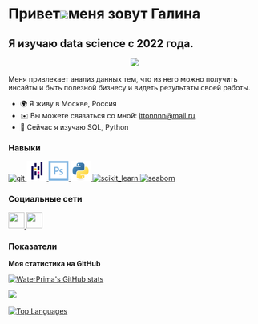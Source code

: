 Привет![](https://user-images.githubusercontent.com/18350557/176309783-0785949b-9127-417c-8b55-ab5a4333674e.gif)меня зовут Галина
==============================================================================================================================

Я изучаю data science c 2022 года.
----------------------------------

<div id="header" align="center">
  <img src="https://media2.giphy.com/media/paTz7UZbPfTZFRYnnB/giphy.gif?cid=ecf05e47dghfrscpn9nxuk1k4j477j2bj2szrtid8s4750xv&ep=v1_stickers_search&rid=giphy.gif&ct=s", width="350"/>
</div>


Меня привлекает анализ данных тем, что из него можно получить инсайты и быть полезной бизнесу и видеть результаты своей работы.

* 🌍  Я живу в Москве, Россия
* ✉️  Вы можете связаться со мной: [ittonnnn@mail.ru](mailto:ittonnnn@mail.ru)
* 🧠  Сейчас я изучаю SQL, Python

### Навыки

<p align="left"> <a href="https://git-scm.com/" target="_blank" rel="noreferrer"> <img src="https://www.vectorlogo.zone/logos/git-scm/git-scm-icon.svg" alt="git" width="40" height="40"/> </a> <a href="https://pandas.pydata.org/" target="_blank" rel="noreferrer"> <img src="https://raw.githubusercontent.com/devicons/devicon/2ae2a900d2f041da66e950e4d48052658d850630/icons/pandas/pandas-original.svg" alt="pandas" width="40" height="40"/> </a> <a href="https://www.photoshop.com/en" target="_blank" rel="noreferrer"> <img src="https://raw.githubusercontent.com/devicons/devicon/master/icons/photoshop/photoshop-line.svg" alt="photoshop" width="40" height="40"/> </a> <a href="https://www.python.org" target="_blank" rel="noreferrer"> <img src="https://raw.githubusercontent.com/devicons/devicon/master/icons/python/python-original.svg" alt="python" width="40" height="40"/> </a> <a href="https://scikit-learn.org/" target="_blank" rel="noreferrer"> <img src="https://upload.wikimedia.org/wikipedia/commons/0/05/Scikit_learn_logo_small.svg" alt="scikit_learn" width="40" height="40"/> </a> <a href="https://seaborn.pydata.org/" target="_blank" rel="noreferrer"> <img src="https://seaborn.pydata.org/_images/logo-mark-lightbg.svg" alt="seaborn" width="40" height="40"/> </a> </p>

### Социальные сети

<p align="left"> <a href="https://www.github.com/WaterPrima" target="_blank" rel="noreferrer"> <picture> <source media="(prefers-color-scheme: dark)" srcset="https://raw.githubusercontent.com/danielcranney/readme-generator/main/public/icons/socials/github-dark.svg" /> <source media="(prefers-color-scheme: light)" srcset="https://raw.githubusercontent.com/danielcranney/readme-generator/main/public/icons/socials/github.svg" /> <img src="https://raw.githubusercontent.com/danielcranney/readme-generator/main/public/icons/socials/github.svg" width="32" height="32" /> </picture> </a> <a href="https://www.linkedin.com/in/galina-romanova-6b6103239?trk=contact-info" target="_blank" rel="noreferrer"> <picture> <source media="(prefers-color-scheme: dark)" srcset="undefined" /> <source media="(prefers-color-scheme: light)" srcset="https://raw.githubusercontent.com/danielcranney/readme-generator/main/public/icons/socials/linkedin.svg" /> <img src="https://raw.githubusercontent.com/danielcranney/readme-generator/main/public/icons/socials/linkedin.svg" width="32" height="32" /> </picture> </a></p>

### Показатели

<b>Моя статистика на GitHub</b>

<a href="http://www.github.com/WaterPrima"><img src="https://github-readme-stats.vercel.app/api?username=WaterPrima&show_icons=true&hide=&count_private=true&title_color=f97316&text_color=ffffff&icon_color=0891b2&bg_color=1e3a8a&hide_border=true&show_icons=true" alt="WaterPrima's GitHub stats" /></a>

<a href="http://www.github.com/WaterPrima"><img src="https://github-readme-streak-stats.herokuapp.com/?user=WaterPrima&stroke=ffffff&background=1e3a8a&ring=f97316&fire=f97316&currStreakNum=ffffff&currStreakLabel=f97316&sideNums=ffffff&sideLabels=ffffff&dates=ffffff&hide_border=true" /></a>

<a href="https://github.com/WaterPrima" align="left"><img src="https://github-readme-stats.vercel.app/api/top-langs/?username=WaterPrima&langs_count=10&title_color=f97316&text_color=ffffff&icon_color=0891b2&bg_color=1e3a8a&hide_border=true&locale=en&custom_title=Top%20%Languages" alt="Top Languages" /></a>

